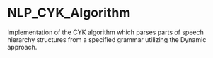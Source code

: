 # NLP_CYK_Algorithm
Implementation of the CYK algorithm which parses parts of speech hierarchy structures from a specified grammar utilizing the Dynamic approach.
